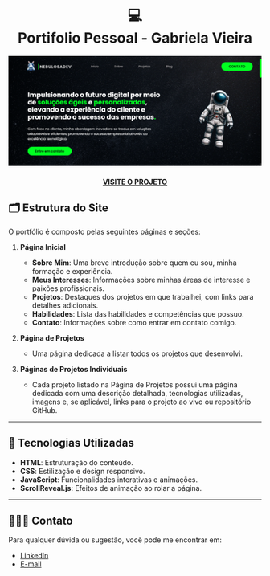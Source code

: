 
<h1 align="center">
  💻<br> Portifolio Pessoal - Gabriela Vieira
</h1>

![Preview do Portfólio](img/preview.png)
<h4 align="center"><a href="https://www.iuricode.com/">VISITE O PROJETO</a></h4>

## 🗂️ Estrutura do Site

O portfólio é composto pelas seguintes páginas e seções:

1. **Página Inicial**
   - **Sobre Mim**: Uma breve introdução sobre quem eu sou, minha formação e experiência.
   - **Meus Interesses**: Informações sobre minhas áreas de interesse e paixões profissionais.
   - **Projetos**: Destaques dos projetos em que trabalhei, com links para detalhes adicionais.
   - **Habilidades**: Lista das habilidades e competências que possuo.
   - **Contato**: Informações sobre como entrar em contato comigo.

2. **Página de Projetos**
   - Uma página dedicada a listar todos os projetos que desenvolvi.

3. **Páginas de Projetos Individuais**
   - Cada projeto listado na Página de Projetos possui uma página dedicada com uma descrição detalhada, tecnologias utilizadas, imagens e, se aplicável, links para o projeto ao vivo ou repositório GitHub.
---
## 🚀 Tecnologias Utilizadas

- **HTML**: Estruturação do conteúdo.
- **CSS**: Estilização e design responsivo.
- **JavaScript**: Funcionalidades interativas e animações.
- **ScrollReveal.js**: Efeitos de animação ao rolar a página.
---
## 👩🏻‍💻 Contato

Para qualquer dúvida ou sugestão, você pode me encontrar em:

- [LinkedIn](https://www.linkedin.com/in/gabriela-vieira-dos-santos-vaz-27888b298/)
- [E-mail](mailto:contatogabrielavieirasv@gmail.com)



